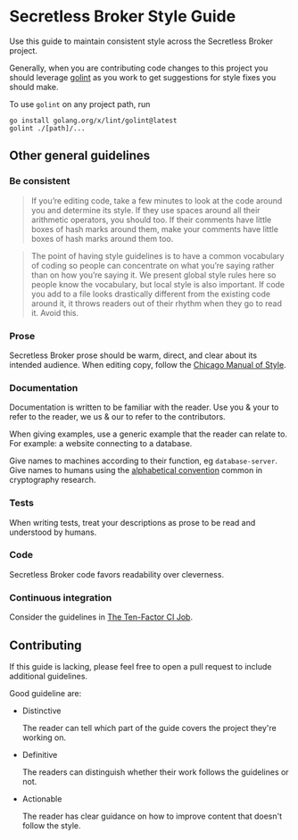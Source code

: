 # Secretless Broker Style Guide

Use this guide to maintain consistent style across the Secretless Broker project.

Generally, when you are contributing code changes to this project you should
leverage [golint][golint] as you work to get suggestions for style fixes you
should make.

To use `golint` on any project path, run
```
go install golang.org/x/lint/golint@latest
golint ./[path]/...
```

## Other general guidelines

### Be consistent

> If you’re editing code, take a few minutes to look at the code
> around you and determine its style. If they use spaces around all
> their arithmetic operators, you should too. If their comments have
> little boxes of hash marks around them, make your comments have
> little boxes of hash marks around them too.

> The point of having style guidelines is to have a common vocabulary
> of coding so people can concentrate on what you’re saying rather
> than on how you’re saying it. We present global style rules here so
> people know the vocabulary, but local style is also important. If
> code you add to a file looks drastically different from the existing
> code around it, it throws readers out of their rhythm when they go
> to read it. Avoid this.

### Prose

Secretless Broker prose should be warm, direct, and clear about its intended
audience. When editing copy, follow the [Chicago Manual of
Style][cmos].

### Documentation

Documentation is written to be familiar with the reader. Use you & your to refer
to the reader, we us & our to refer to the contributors.

When giving examples, use a generic example that the reader can relate
to. For example: a website connecting to a database.

Give names to machines according to their function, eg
`database-server`. Give names to humans using the [alphabetical
convention][names] common in cryptography research.

### Tests

When writing tests, treat your descriptions as prose to be read and understood
by humans.

### Code

Secretless Broker code favors readability over cleverness.

### Continuous integration

Consider the guidelines in [The Ten-Factor CI Job][10factor].

[cmos]: http://www.chicagomanualofstyle.org/home.html
[names]: https://en.wikipedia.org/wiki/Alice_and_Bob#Cast_of_characters
[10factor]: http://tenfactorci-conjur.herokuapp.com
[golint]: https://github.com/golang/lint

## Contributing

If this guide is lacking, please feel free to open a pull request to
include additional guidelines.

Good guideline are:

* Distinctive

  The reader can tell which part of the guide covers the project
  they're working on.

* Definitive

  The readers can distinguish whether their work follows the
  guidelines or not.

* Actionable

  The reader has clear guidance on how to improve content that doesn't
  follow the style.
